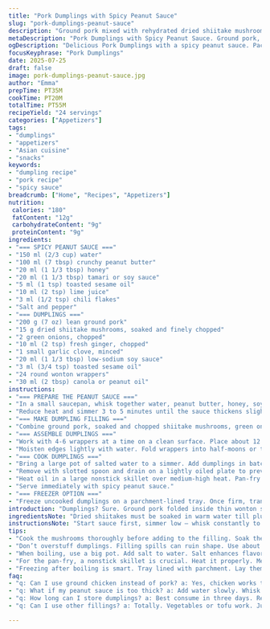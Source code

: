 ```yaml
---
title: "Pork Dumplings with Spicy Peanut Sauce"
slug: "pork-dumplings-peanut-sauce"
description: "Ground pork mixed with rehydrated dried shiitake mushrooms, chopped green onion, fresh ginger, garlic, soy sauce, and toasted sesame oil wrapped in wonton skins. Boiled briefly, then pan-fried until golden. Served with a peanut sauce made from crunchy peanut butter, water, honey, soy sauce, toasted sesame oil, plus a twist of lime juice and chili flakes for heat. About 24 dumplings total. Preparation 35 minutes, cooking 20 minutes, total time 55 minutes."
metaDescription: "Pork Dumplings with Spicy Peanut Sauce. Ground pork, shiitake mushrooms, served with spicy peanut sauce. Perfect for an Asian fusion dish."
ogDescription: "Delicious Pork Dumplings with a spicy peanut sauce. Packed with flavor, easy to prepare. Ideal for a quick meal or snack."
focusKeyphrase: "Pork Dumplings"
date: 2025-07-25
draft: false
image: pork-dumplings-peanut-sauce.jpg
author: "Emma"
prepTime: PT35M
cookTime: PT20M
totalTime: PT55M
recipeYield: "24 servings"
categories: ["Appetizers"]
tags:
- "dumplings"
- "appetizers"
- "Asian cuisine"
- "snacks"
keywords:
- "dumpling recipe"
- "pork recipe"
- "spicy sauce"
breadcrumb: ["Home", "Recipes", "Appetizers"]
nutrition: 
 calories: "180"
 fatContent: "12g"
 carbohydrateContent: "9g"
 proteinContent: "9g"
ingredients:
- "=== SPICY PEANUT SAUCE ==="
- "150 ml (2/3 cup) water"
- "100 ml (7 tbsp) crunchy peanut butter"
- "20 ml (1 1/3 tbsp) honey"
- "20 ml (1 1/3 tbsp) tamari or soy sauce"
- "5 ml (1 tsp) toasted sesame oil"
- "10 ml (2 tsp) lime juice"
- "3 ml (1/2 tsp) chili flakes"
- "Salt and pepper"
- "=== DUMPLINGS ==="
- "200 g (7 oz) lean ground pork"
- "15 g dried shiitake mushrooms, soaked and finely chopped"
- "2 green onions, chopped"
- "10 ml (2 tsp) fresh ginger, chopped"
- "1 small garlic clove, minced"
- "20 ml (1 1/3 tbsp) low-sodium soy sauce"
- "3 ml (3/4 tsp) toasted sesame oil"
- "24 round wonton wrappers"
- "30 ml (2 tbsp) canola or peanut oil"
instructions:
- "=== PREPARE THE PEANUT SAUCE ==="
- "In a small saucepan, whisk together water, peanut butter, honey, soy sauce, toasted sesame oil, lime juice, and chili flakes. Bring to a gentle boil over medium heat, whisking constantly to prevent lumps."
- "Reduce heat and simmer 3 to 5 minutes until the sauce thickens slightly. Season with salt and pepper to taste. Set aside and keep warm."
- "=== MAKE DUMPLING FILLING ==="
- "Combine ground pork, soaked and chopped shiitake mushrooms, green onions, ginger, garlic, soy sauce, and sesame oil in a bowl. Stir well. Season lightly with salt and pepper."
- "=== ASSEMBLE DUMPLINGS ==="
- "Work with 4-6 wrappers at a time on a clean surface. Place about 12 ml (2.5 tsp) filling in the center of each wrapper."
- "Moisten edges lightly with water. Fold wrappers into half-moons or triangles, pressing firmly to seal and remove air pockets."
- "=== COOK DUMPLINGS ==="
- "Bring a large pot of salted water to a simmer. Add dumplings in batches of 6. Cook 3 to 4 minutes until they float and are just cooked through."
- "Remove with slotted spoon and drain on a lightly oiled plate to prevent sticking."
- "Heat oil in a large nonstick skillet over medium-high heat. Pan-fry dumplings in batches until golden and crispy, about 2-3 minutes per side."
- "Serve immediately with spicy peanut sauce."
- "=== FREEZER OPTION ==="
- "Freeze uncooked dumplings on a parchment-lined tray. Once firm, transfer to airtight container. Thaw overnight in the fridge before reheating in oven at 180°C for 10-12 minutes."
introduction: "Dumplings? Sure. Ground pork folded inside thin wonton skins. Not just boiled, but crisped up after. Adds texture. Sauce? Peanut’s the base but tweaked – adds lime juice and chili flakes for a kick. Mushrooms replaced with dehydrated shiitakes, bringing a nice earthy punch. The honey balances heat, sesame oil deepens flavor. Small tweaks make different. From soaking mushrooms to folding dough – each step matters. Boil first to cook through, then flimsy wrappers get crisp pan-fried. Can freeze post-boil, ready to crisp anytime. Meals that don’t wait long but reward immediate bites. Asian street snack feel with homemade touch. No egg in wrappers and peanut butter for rich nutty flavor without whole nuts or dairy."
ingredientsNote: "Dried shiitakes must be soaked in warm water till plump. Chop finely so filling distributes evenly. Use lean ground pork to avoid greasy dumplings. Wonton wrappers come round or square; either works. Keep damp cloth on wrappers not in use to prevent drying. Toasted sesame oil key for its nutty aroma – don’t substitute with regular sesame oils. Peanut butter with chunks for texture, not smooth paste. Water adjusts sauce consistency. Lime juice balances richness with acidity; fresh ginger and garlic vital for depth and a little heat. Chili flakes optional but recommended for added warmth. Honey for subtle sweetness. Freeze dumplings after boiling and draining for best results when reheating later."
instructionsNote: "Start sauce first, simmer low – whisk constantly to avoid clumping. Keep warm on lowest heat setting or off burner. Meat mixture stays raw till dumplings wrapped. Pack filling modestly – too much makes sealing hard and dumplings burst. Folding tight seals prevent water seeping in during boiling. Boil in salted water just till dumplings float; testing one first is recommended. Drain on lightly oiled plate so they don’t stick together. For frying, medium-high heat ensures crispy exterior without burning. Turn slowly, patience crucial. Freeze on flat surface not touching – then store stacked. Thaw fully before reheating in oven to keep texture intact. Serve with peanut sauce drizzled or dipped. Sauce warms quickly if thickened too much – add splash of water to loosen when reheating."
tips:
- "Cook the mushrooms thoroughly before adding to the filling. Soak them well. Costs time, but benefits flavor. Options for soaking – warm water or broth. The texture matters."
- "Don’t overstuff dumplings. Filling spills can ruin shape. Use about 12 ml or 2.5 tsp per wrapper. Sealing tightly – key, prevents boiling water entry. Make sure edges moist."
- "When boiling, use a big pot. Add salt to water. Salt enhances flavor. Once dumplings float, they’re done. Keep an eye on them. Test one if unsure."
- "For the pan-fry, a nonstick skillet is crucial. Heat it properly. Medium-high but not too hot. You want golden, crisp outside. Turn slowly, avoiding burns."
- "Freezing after boiling is smart. Tray lined with parchment. Lay them flat, not touching. Once solid, store in airtight bags. Quick meals anytime with proper thawing."
faq:
- "q: Can I use ground chicken instead of pork? a: Yes, chicken works too. Flavor is lighter. Texture varies slightly. Adjust cooking time if necessary. Test for doneness."
- "q: What if my peanut sauce is too thick? a: Add water slowly. Whisk while adding. Warm it up, consistency changes. Too thin? Let it simmer briefly."
- "q: How long can I store dumplings? a: Best consume in three days. Refrigerate in airtight container. Freeze them long term if not cooking soon. Avoid sogginess."
- "q: Can I use other fillings? a: Totally. Vegetables or tofu work. Just ensure moisture level stays low. Balance flavors. Mix spices if you prefer."

---
```

